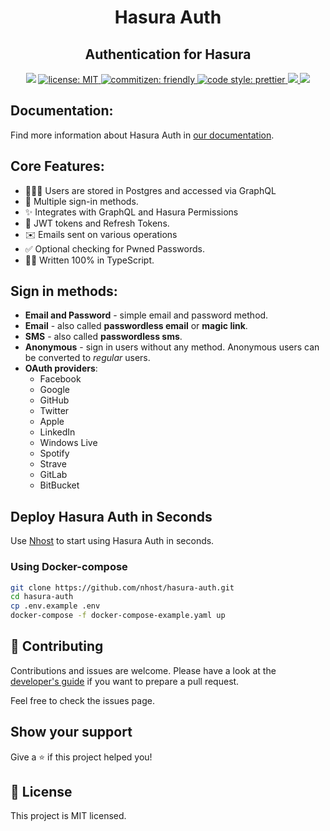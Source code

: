 <h1 align="center">Hasura Auth</h1>
<h2 align="center">Authentication for Hasura</h2>

<p align="center">
  <img src="https://img.shields.io/badge/version-2.2.1-blue.svg?cacheSeconds=2592000" />
  <a href="LICENSE">
    <img src="https://img.shields.io/badge/license-MIT-yellow.svg" alt="license: MIT" />
  </a>
  <a href="https://commitizen.github.io/cz-cli">
    <img src="https://img.shields.io/badge/commitizen-friendly-brightgreen.svg" alt="commitizen: friendly" />
  </a>
  <a href="https://prettier.io">
    <img src="https://img.shields.io/badge/code_style-prettier-ff69b4.svg" alt="code style: prettier" />
  </a>
  <a href="https://github.com/nhost/hasura-auth/actions?query=workflow%Build+branch%3Amain+event%3Apush">
    <img src="https://github.com/nhost/hasura-auth/workflows/Build/badge.svg?branch=main"/>
  </a>
  <a href="https://codecov.io/gh/nhost/hasura-auth/branch/main">
    <img src="https://codecov.io/gh/nhost/hasura-auth/branch/main/graph/badge.svg"
    />
  </a>
</p>

## Documentation:

Find more information about Hasura Auth in [our documentation](https://docs.nhost.io/reference/hasura-auth).

## Core Features:

- 🧑‍🤝‍🧑 Users are stored in Postgres and accessed via GraphQL
- 🔑 Multiple sign-in methods.
- ✨ Integrates with GraphQL and Hasura Permissions
- 🔐 JWT tokens and Refresh Tokens.
- ✉️ Emails sent on various operations
- ✅ Optional checking for Pwned Passwords.
- 👨‍💻 Written 100% in TypeScript.

## Sign in methods:

- **Email and Password** - simple email and password method.
- **Email** - also called **passwordless email** or **magic link**.
- **SMS** - also called **passwordless sms**.
- **Anonymous** - sign in users without any method. Anonymous users can be
  converted to _regular_ users.
- **OAuth providers**:
  - Facebook
  - Google
  - GitHub
  - Twitter
  - Apple
  - LinkedIn
  - Windows Live
  - Spotify
  - Strave
  - GitLab
  - BitBucket

## Deploy Hasura Auth in Seconds

Use [Nhost](https://nhost.io) to start using Hasura Auth in seconds.

### Using Docker-compose

```sh
git clone https://github.com/nhost/hasura-auth.git
cd hasura-auth
cp .env.example .env
docker-compose -f docker-compose-example.yaml up
```

## 🤝 Contributing

Contributions and issues are welcome. Please have a look at the [developer's guide](./DEVELOPERS.md) if you want to prepare a pull request.

Feel free to check the issues page.

## Show your support

Give a ⭐️ if this project helped you!

## 📝 License

This project is MIT licensed.
